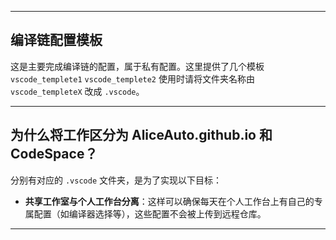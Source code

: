 
---

## **编译链配置模板**

这是主要完成编译链的配置，属于私有配置。这里提供了几个模板
`vscode_templete1`
`vscode_templete2`
使用时请将文件夹名称由 `vscode_templeteX` 改成 `.vscode`。

---

## **为什么将工作区分为 AliceAuto.github.io 和 CodeSpace？**

分别有对应的 `.vscode` 文件夹，是为了实现以下目标：

- **共享工作室与个人工作台分离**：这样可以确保每天在个人工作台上有自己的专属配置（如编译器选择等），这些配置不会被上传到远程仓库。
  
---

